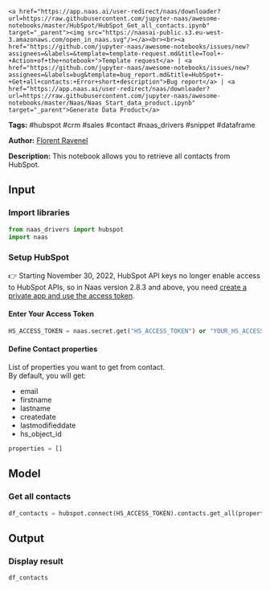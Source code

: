    <a href="https://app.naas.ai/user-redirect/naas/downloader?url=https://raw.githubusercontent.com/jupyter-naas/awesome-notebooks/master/HubSpot/HubSpot_Get_all_contacts.ipynb" target="_parent"><img src="https://naasai-public.s3.eu-west-3.amazonaws.com/open_in_naas.svg"/></a><br><br><a href="https://github.com/jupyter-naas/awesome-notebooks/issues/new?assignees=&labels=&template=template-request.md&title=Tool+-+Action+of+the+notebook+">Template request</a> | <a href="https://github.com/jupyter-naas/awesome-notebooks/issues/new?assignees=&labels=bug&template=bug_report.md&title=HubSpot+-+Get+all+contacts:+Error+short+description">Bug report</a> | <a href="https://app.naas.ai/user-redirect/naas/downloader?url=https://raw.githubusercontent.com/jupyter-naas/awesome-notebooks/master/Naas/Naas_Start_data_product.ipynb" target="_parent">Generate Data Product</a>

**Tags:** #hubspot #crm #sales #contact #naas_drivers #snippet #dataframe

**Author:** [Florent Ravenel](https://www.linkedin.com/in/florent-ravenel/)

**Description:** This notebook allows you to retrieve all contacts from HubSpot.

## Input

### Import libraries


```python
from naas_drivers import hubspot
import naas
```

### Setup HubSpot
👉 Starting November 30, 2022, HubSpot API keys no longer enable access to HubSpot APIs, so in Naas version 2.8.3 and above, you need [create a private app and use the access token](https://developers.hubspot.com/docs/api/private-apps).

#### Enter Your Access Token


```python
HS_ACCESS_TOKEN = naas.secret.get("HS_ACCESS_TOKEN") or "YOUR_HS_ACCESS_TOKEN"
```

#### Define Contact properties
List of properties you want to get from contact.<br>
By default, you will get: 
- email
- firstname
- lastname
- createdate
- lastmodifieddate
- hs_object_id


```python
properties = []
```

## Model

### Get all contacts


```python
df_contacts = hubspot.connect(HS_ACCESS_TOKEN).contacts.get_all(properties)
```

## Output

### Display result


```python
df_contacts
```
